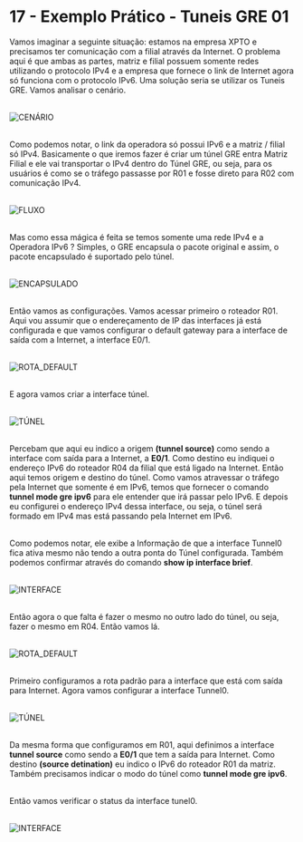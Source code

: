 # 17 - Exemplo Prático - Tuneis GRE 01

Vamos imaginar a seguinte situação: estamos na empresa XPTO e precisamos ter comunicação com a filial através da Internet. O problema aqui é que ambas as partes, matriz e filial possuem somente redes utilizando o protocolo IPv4 e a empresa que fornece o link de Internet agora só funciona com o protocolo IPv6. Uma solução seria se utilizar os Tuneis GRE. Vamos analisar o cenário.<br></br>

![CENÁRIO](Imagens/cenario.png) <br></br>

Como podemos notar, o link da operadora só possui IPv6 e a matriz / filial só IPv4. Basicamente o que iremos fazer é criar um túnel GRE entra Matriz Filial e ele vai transportar o IPv4 dentro do Túnel GRE, ou seja, para os usuários é como se o tráfego passasse por R01 e fosse direto para R02 com comunicação IPv4. <br></br>

![FLUXO](Imagens/fluxo.png) <br></br>

Mas como essa mágica é feita se temos somente uma rede IPv4 e a Operadora IPv6 ?  Simples, o GRE encapsula o pacote original e assim, o pacote encapsulado é suportado pelo túnel. <br><br> 

![ENCAPSULADO](Imagens/encapsulado.png) <br></br>

Então vamos as configurações. Vamos acessar primeiro o roteador R01. Aqui vou assumir que o endereçamento de IP das interfaces já está configurada e que vamos configurar o default gateway para a interface de saída com a Internet, a interface E0/1. <br></br>

![ROTA_DEFAULT](Imagens/R01/01.png) <br></br>

E agora vamos criar a interface túnel. <br></br>

![TÚNEL](Imagens/R01/02.png) <br></br>

Percebam que aqui eu indico a origem **(tunnel source)** como sendo a interface com saída para a Internet, a **E0/1**. Como destino eu indiquei o endereço IPv6 do roteador R04 da filial que está ligado na Internet. Então aqui temos origem e destino do túnel. Como vamos atravessar o tráfego pela Internet que somente é em IPv6, temos que fornecer o comando **tunnel mode gre ipv6** para ele entender que irá passar pelo IPv6. E depois eu configurei o endereço IPv4 dessa interface, ou seja, o túnel será formado em IPv4 mas está passando pela Internet em IPv6. <br></br>

Como podemos notar, ele exibe a Informação de que a interface Tunnel0 fica ativa mesmo não tendo a outra ponta do Túnel configurada. Também podemos confirmar através do comando **show ip interface brief**. <br></br>

![INTERFACE](Imagens/R01/03.png) <br></br>

Então agora o que falta é fazer o mesmo no outro lado do túnel, ou seja, fazer o mesmo em R04. Então vamos lá. <br></br>

![ROTA_DEFAULT](Imagens/R04/01.png) <br></br> 

Primeiro configuramos a rota padrão para a interface que está com saída para Internet. Agora vamos configurar a interface Tunnel0. <br></br>

![TÚNEL](Imagens/R04/02.png) <br></br>

Da mesma forma que configuramos em R01, aqui definimos a interface **tunnel source** como sendo a **E0/1** que tem a saída para Internet. Como destino **(source detination)** eu indico o IPv6 do roteador R01 da matriz. Também precisamos indicar o modo do túnel como **tunnel mode gre ipv6**. <br></br>

Então vamos verificar o status da interface tunel0. <br></br>

![INTERFACE](Imagens/R04/03.png) <br></br>
